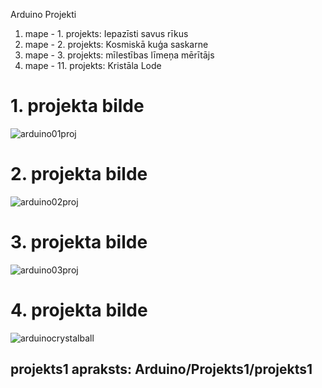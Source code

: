Arduino Projekti
1. mape - 1. projekts: Iepazīsti savus rīkus
2. mape - 2. projekts: Kosmiskā kuģa saskarne
3. mape - 3. projekts: mīlestības līmeņa mērītājs
4. mape - 11. projekts: Kristāla Lode

# 1. projekta bilde
![arduino01proj](https://github.com/user-attachments/assets/74878004-d81e-4726-b82d-0291e202a9f9)

# 2. projekta bilde
![arduino02proj](https://github.com/user-attachments/assets/43f12ffa-1e6b-46b7-8229-053ea90d983e)

# 3. projekta bilde
![arduino03proj](https://github.com/user-attachments/assets/a504f015-d0f3-4950-be6a-fdabd32a3416)

# 4. projekta bilde
![arduinocrystalball](https://github.com/user-attachments/assets/59e0de5f-d392-45a3-8dc8-fdc98374c14e)

## projekts1 apraksts: Arduino/Projekts1/projekts1
